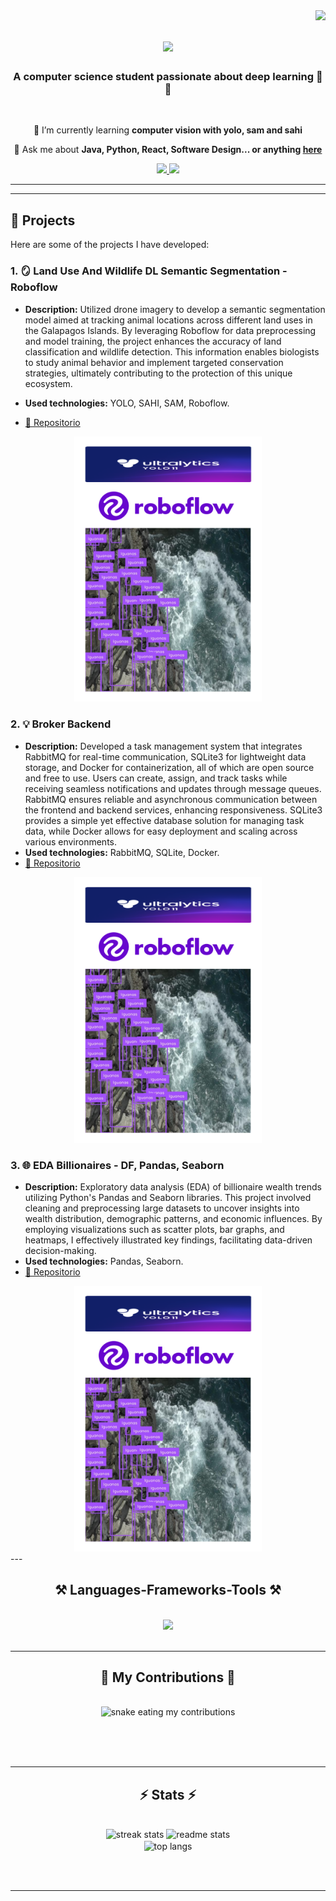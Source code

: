 <img align="right" src="https://visitor-badge.laobi.icu/badge?page_id=randyRivera0.randyRivera0" />

<h1 align="center">
    <img src="https://readme-typing-svg.herokuapp.com/?font=Righteous&size=35&center=true&vCenter=true&width=500&height=70&duration=4000&lines=Hi+There!+👋;+I'm+Randy+Rivera!;" />
</h1>

<h3 align="center">A computer science student passionate about deep learning 🧠🤖 </h3>

<br/>

<div align="center">
 
🌱 I’m currently learning **computer vision with yolo, sam and sahi**

💬 Ask me about **Java, Python, React, Software Design... or anything [here](https://github.com/randyRivera0)**

 </div>
 
<div align="center"> 
  <a href="mailto:rariberm@espol.edu.ec">
    <img src="https://img.shields.io/badge/Microsoft_Outlook-0078D4?style=for-the-badge&logo=microsoft-outlook&logoColor=white" />
  </a>
  <a href="https://www.linkedin.com/in/randy-adley-rivera-bermudez-251555298/" target="_blank">
    <img src="https://img.shields.io/badge/LinkedIn-0077B5?style=for-the-badge&logo=linkedin&logoColor=white" target="_blank" />
  </a>
</div>

 <hr/>

 ---

## 💼 **Projects**  
Here are some of the projects I have developed:
### 1. 🪞 **Land Use And Wildlife DL Semantic Segmentation - Roboflow**  
- **Description:**  Utilized drone imagery to develop a semantic segmentation model aimed at tracking animal locations across different land uses in the Galapagos Islands. By leveraging Roboflow for data preprocessing and model training, the project enhances the accuracy of land classification and wildlife detection. This information enables biologists to study animal behavior and implement targeted conservation strategies, ultimately contributing to the protection of this unique ecosystem.

- **Used technologies:** YOLO, SAHI, SAM, Roboflow.  
- [🔗 Repositorio](https://github.com/randyRivera0/LandUseAndWildlifeDLSemanticSegmentation.git)

<div align="center">
    <img src="images/LandUseAndWildlifeDLSemanticSegmentation.png" alt="LandUseAndWildlifeDLSemanticSegmentation" width="300" />
</div>

### 2. 💡 **Broker Backend**  
- **Description:** Developed a task management system that integrates RabbitMQ for real-time communication, SQLite3 for lightweight data storage, and Docker for containerization, all of which are open source and free to use. Users can create, assign, and track tasks while receiving seamless notifications and updates through message queues. RabbitMQ ensures reliable and asynchronous communication between the frontend and backend services, enhancing responsiveness. SQLite3 provides a simple yet effective database solution for managing task data, while Docker allows for easy deployment and scaling across various environments. 
- **Used technologies:** RabbitMQ, SQLite, Docker.  
- [🔗 Repositorio](https://github.com/randyRivera0/Task-Management-Web-Backend-RabbitMQ-SQLite/tree/back)

<div align="center">
    <img src="images/LandUseAndWildlifeDLSemanticSegmentation.png" alt="Broker Backend" width="300" />
</div>

### 3. 🌐 **EDA Billionaires - DF, Pandas, Seaborn**  
- **Description:** Exploratory data analysis (EDA) of billionaire wealth trends utilizing Python's Pandas and Seaborn libraries. This project involved cleaning and preprocessing large datasets to uncover insights into wealth distribution, demographic patterns, and economic influences. By employing visualizations such as scatter plots, bar graphs, and heatmaps, I effectively illustrated key findings, facilitating data-driven decision-making. 
- **Used technologies:** Pandas, Seaborn.  
- [🔗 Repositorio](https://github.com/randyRivera0/EDA-Billionaires-Pandas-Seaborn)

<div align="center">
    <img src="images/LandUseAndWildlifeDLSemanticSegmentation.png" alt="EDA Billionaires - DF, Pandas, Seaborn" width="300" />
</div>
---
 
<h2 align="center">⚒️ Languages-Frameworks-Tools ⚒️</h2>
<br/>
<div align="center">
      <img src="https://skillicons.dev/icons?i=sklearn,anaconda,pytorch,tensorflow,latex" /><br>
</div>

<br/>
<hr/>

<div align="center">
  <h2>🐍 My Contributions 🐍</h2>
  <br>
  <img alt="snake eating my contributions" src="https://raw.githubusercontent.com/randyRivera0/randyRivera0/output/github-contribution-grid-snake.svg" />
  
  <br/><br/><br/>
</div>

<hr/>

<h2 align="center">⚡ Stats ⚡</h2>
<br>
<div align=center>
  <img width=390 src="https://github-readme-streak-stats.vercel.app/?user=randyRivera0&count_private=true&theme=react&border_radius=10" alt="streak stats"/>
  <img width=390 src="https://github-readme-stats.vercel.app/api?username=randyRivera0&count_private=true&show_icons=true&theme=react&rank_icon=github&border_radius=10" alt="readme stats" />
  <br/>
  <img width=325 align="center" src="https://github-readme-stats.vercel.app/api/top-langs/?username=randyRivera0&hide=HTML&langs_count=8&layout=compact&theme=react&border_radius=10&size_weight=0.5&count_weight=0.5&exclude_repo=github-readme-stats" alt="top langs" />
</div>

<br/><br/>

<hr/>

<br/>
